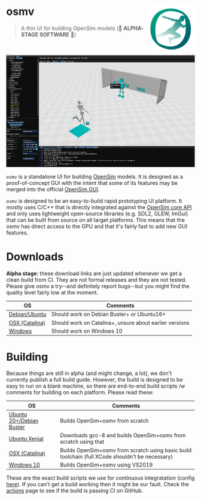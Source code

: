# osmv <img src="build_resources/logo.svg" align="right" alt="osmv logo" width="128" height="128" />

> A thin UI for building OpenSim models (🚧 **ALPHA-STAGE SOFTWARE** 🚧)

![screenshot](screenshot.png)

`osmv` is a standalone UI for building [OpenSim](https://github.com/opensim-org/opensim-core) models. It
is designed as a proof-of-concept GUI with the intent that some of its features may
be merged into the official [OpenSim GUI](https://github.com/opensim-org/opensim-gui).

`osmv` is designed to be an easy-to-build rapid prototyping UI platform. It mostly uses C/C++ that is directly 
integrated against the [OpenSim core API](https://github.com/opensim-org/opensim-core) and only uses lightweight
open-source libraries (e.g. SDL2, GLEW, ImGui) that can be built from source on all target platforms. This
means that the osmv has direct access to the GPU and that it's fairly fast to add new GUI features.

# Downloads

**Alpha stage**: these download links are just updated whenever we get a clean build from CI. They are not formal releases and they are not tested. Please give osmv a try--and definitely report bugs--but you might find the quality level fairly low at the moment.

| OS | Comments |
| - | - |
| [Debian/Ubuntu](https://github.com/adamkewley/osmv/suites/2004144172/artifacts/40079334) | Should work on Debian Buster+ or Ubuntu16+ |
| [OSX (Catalina)](https://github.com/adamkewley/osmv/suites/2004144172/artifacts/40079335) | Should work on Catalina+, unsure about earlier versions |
| [Windows](https://github.com/adamkewley/osmv/suites/2004144172/artifacts/40079336) | Should work on Windows 10 |


# Building

Because things are still in alpha (and might change, a lot), we don't currently publish a full build guide. However, the build is designed to be easy to run on a blank machine, so there are end-to-end build scripts /w comments for building on each platform. Please read these:

| OS | Comments |
| - | - |
| [Ubuntu 20+/Debian Buster](scripts/build_debian-buster.sh) | Builds OpenSim+osmv from scratch |
| [Ubuntu Xenial](scripts/build_ubuntu-xenial.sh) | Downloads gcc-8 and builds OpenSim+osmv from scratch using that |
| [OSX (Catalina)](scripts/build_mac-catalina.sh) | Builds OpenSim+osmv from scratch using basic build toolchain (full XCode shouldn't be necessary) |
| [Windows 10](scripts/build_windows.bat) | Builds OpenSim+osmv using VS2019 |

These are the exact build scripts we use for continuous integratation (config [here](.github/workflows/continuous-integration-workflow.yml)). If you can't get a build working then it might be our fault. Check the [actions](https://github.com/adamkewley/osmv/actions) page to see if the build is passing CI on GitHub.
